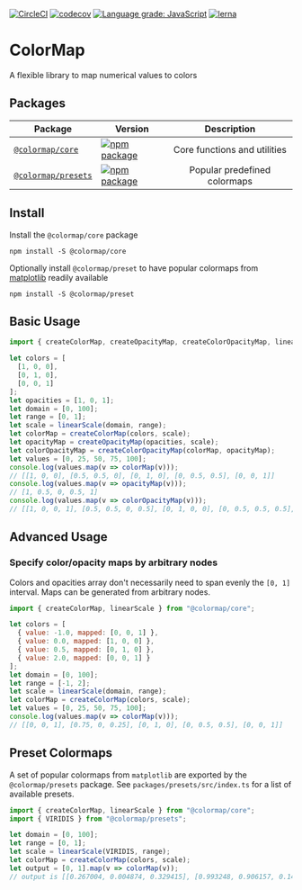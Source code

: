 [![CircleCI](https://circleci.com/gh/alesgenova/colormap/tree/master.svg?style=shield)](https://circleci.com/gh/alesgenova/colormap/tree/master)
[![codecov](https://codecov.io/gh/alesgenova/colormap/branch/master/graph/badge.svg)](https://codecov.io/gh/alesgenova/colormap)
[![Language grade: JavaScript](https://img.shields.io/lgtm/grade/javascript/g/alesgenova/colormap.svg)](https://lgtm.com/projects/g/alesgenova/colormap/context:javascript)
[![lerna](https://img.shields.io/badge/maintained%20with-lerna-cc00ff.svg)](https://lerna.js.org/)

# ColorMap
A flexible library to map numerical values to colors

## Packages
| Package | Version | Description |
| ------- | ------- |:-----:|
| [`@colormap/core`](packages/core) | [![npm package](https://img.shields.io/npm/v/@colormap/core.svg)](https://www.npmjs.com/package/@colormap/core) | Core functions and utilities
| [`@colormap/presets`](packages/presets) | [![npm package](https://img.shields.io/npm/v/@colormap/presets.svg)](https://www.npmjs.com/package/@colormap/presets) | Popular predefined colormaps

## Install
Install the `@colormap/core` package
```
npm install -S @colormap/core
```

Optionally install `@colormap/preset` to have popular colormaps from [matplotlib](https://matplotlib.org/tutorials/colors/colormaps.html) readily available
```
npm install -S @colormap/preset
```

## Basic Usage
```javascript
import { createColorMap, createOpacityMap, createColorOpacityMap, linearScale } from "@colormap/core";

let colors = [
  [1, 0, 0],
  [0, 1, 0],
  [0, 0, 1]
];
let opacities = [1, 0, 1];
let domain = [0, 100];
let range = [0, 1];
let scale = linearScale(domain, range);
let colorMap = createColorMap(colors, scale);
let opacityMap = createOpacityMap(opacities, scale);
let colorOpacityMap = createColorOpacityMap(colorMap, opacityMap);
let values = [0, 25, 50, 75, 100];
console.log(values.map(v => colorMap(v)));
// [[1, 0, 0], [0.5, 0.5, 0], [0, 1, 0], [0, 0.5, 0.5], [0, 0, 1]]
console.log(values.map(v => opacityMap(v)));
// [1, 0.5, 0, 0.5, 1]
console.log(values.map(v => colorOpacityMap(v)));
// [[1, 0, 0, 1], [0.5, 0.5, 0, 0.5], [0, 1, 0, 0], [0, 0.5, 0.5, 0.5], [0, 0, 1, 1]]
```

## Advanced Usage
### Specify color/opacity maps by arbitrary nodes
Colors and opacities array don't necessarily need to span evenly the `[0, 1]` interval.
Maps can be generated from arbitrary nodes.
```javascript
import { createColorMap, linearScale } from "@colormap/core";

let colors = [
  { value: -1.0, mapped: [0, 0, 1] },
  { value: 0.0, mapped: [1, 0, 0] },
  { value: 0.5, mapped: [0, 1, 0] },
  { value: 2.0, mapped: [0, 0, 1] }
];
let domain = [0, 100];
let range = [-1, 2];
let scale = linearScale(domain, range);
let colorMap = createColorMap(colors, scale);
let values = [0, 25, 50, 75, 100];
console.log(values.map(v => colorMap(v)));
// [[0, 0, 1], [0.75, 0, 0.25], [0, 1, 0], [0, 0.5, 0.5], [0, 0, 1]]
```

## Preset Colormaps
A set of popular colormaps from `matplotlib` are exported by the `@colormap/presets` package. See `packages/presets/src/index.ts` for a list of available presets.
```javascript
import { createColorMap, linearScale } from "@colormap/core";
import { VIRIDIS } from "@colormap/presets";

let domain = [0, 100];
let range = [0, 1];
let scale = linearScale(VIRIDIS, range);
let colorMap = createColorMap(colors, scale);
let output = [0, 1].map(v => colorMap(v));
// output is [[0.267004, 0.004874, 0.329415], [0.993248, 0.906157, 0.143936]]
```
